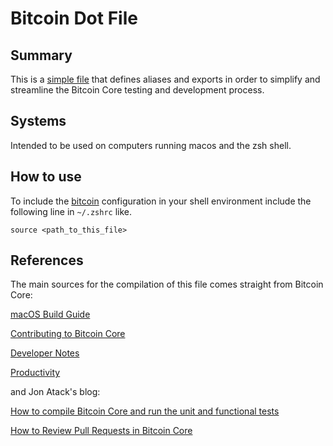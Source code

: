 # Bitcoin Dot File

## Summary

This is a [simple file](https://github.com/itornaza/btc-dot/blob/main/bitcoin) that defines aliases and exports in order to simplify and streamline the Bitcoin Core testing and development process.

## Systems

Intended to be used on computers running macos and the zsh shell.

## How to use

To include the [bitcoin](https://github.com/itornaza/btc-dot/blob/main/bitcoin) configuration in your shell environment include the following line in `~/.zshrc` like.

`source <path_to_this_file>`

## References

The main sources for the compilation of this file comes straight from Bitcoin Core:

[macOS Build Guide](https://github.com/bitcoin/bitcoin/blob/master/doc/build-osx.md)

[Contributing to Bitcoin Core](https://github.com/bitcoin/bitcoin/blob/master/CONTRIBUTING.md)

[Developer Notes](https://github.com/bitcoin/bitcoin/blob/master/doc/developer-notes.md)

[Productivity](https://github.com/bitcoin/bitcoin/blob/master/doc/productivity.md)

and Jon Atack's blog: 

[ How to compile Bitcoin Core and run the unit and functional tests ](https://jonatack.github.io/articles/how-to-compile-bitcoin-core-and-run-the-tests)

[How to Review Pull Requests in Bitcoin Core](https://jonatack.github.io/articles/how-to-review-pull-requests-in-bitcoin-core)
